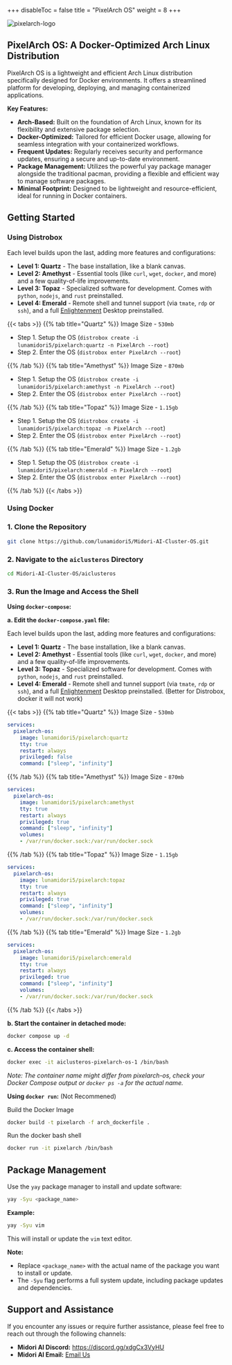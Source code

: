 +++
disableToc = false
title = "PixelArch OS"
weight = 8
+++

![pixelarch-logo](https://tea-cup.midori-ai.xyz/download/pixalarch-banner.png)

## PixelArch OS: A Docker-Optimized Arch Linux Distribution

PixelArch OS is a lightweight and efficient Arch Linux distribution specifically designed for Docker environments. It offers a streamlined platform for developing, deploying, and managing containerized applications.

**Key Features:**

- **Arch-Based:** Built on the foundation of Arch Linux, known for its flexibility and extensive package selection.
- **Docker-Optimized:** Tailored for efficient Docker usage, allowing for seamless integration with your containerized workflows.
- **Frequent Updates:** Regularly receives security and performance updates, ensuring a secure and up-to-date environment.
- **Package Management:** Utilizes the powerful yay package manager alongside the traditional pacman, providing a flexible and efficient way to manage software packages.
- **Minimal Footprint:** Designed to be lightweight and resource-efficient, ideal for running in Docker containers.

## Getting Started

### Using Distrobox

Each level builds upon the last, adding more features and configurations:

- **Level 1: Quartz** - The base installation, like a blank canvas.
- **Level 2: Amethyst** - Essential tools (like `curl`, `wget`, `docker`, and more) and a few quality-of-life improvements.
- **Level 3: Topaz** -  Specialized software for development. Comes with `python`, `nodejs`, and `rust` preinstalled.
- **Level 4: Emerald** - Remote shell and tunnel support (via `tmate`, `rdp` or `ssh`), and a full [Enlightenment](https://wiki.archlinux.org/title/Enlightenment) Desktop preinstalled.

{{< tabs >}}
{{% tab title="Quartz" %}}
Image Size - ``530mb``

- Step 1. Setup the OS (`distrobox create -i lunamidori5/pixelarch:quartz -n PixelArch --root`)
- Step 2. Enter the OS (`distrobox enter PixelArch --root`)


{{% /tab %}}
{{% tab title="Amethyst" %}}
Image Size - ``870mb``

- Step 1. Setup the OS (`distrobox create -i lunamidori5/pixelarch:amethyst -n PixelArch --root`)
- Step 2. Enter the OS (`distrobox enter PixelArch --root`)

{{% /tab %}}
{{% tab title="Topaz" %}}
Image Size - ``1.15gb``

- Step 1. Setup the OS (`distrobox create -i lunamidori5/pixelarch:topaz -n PixelArch --root`)
- Step 2. Enter the OS (`distrobox enter PixelArch --root`)

{{% /tab %}}
{{% tab title="Emerald" %}}
Image Size - ``1.2gb``

- Step 1. Setup the OS (`distrobox create -i lunamidori5/pixelarch:emerald -n PixelArch --root`)
- Step 2. Enter the OS (`distrobox enter PixelArch --root`)

{{% /tab %}}
{{< /tabs >}}


### Using Docker

### 1. Clone the Repository

```bash
git clone https://github.com/lunamidori5/Midori-AI-Cluster-OS.git
```

### 2. Navigate to the `aiclusteros` Directory

```bash
cd Midori-AI-Cluster-OS/aiclusteros
```

### 3. Run the Image and Access the Shell

**Using `docker-compose`:**

**a. Edit the `docker-compose.yaml` file:**

Each level builds upon the last, adding more features and configurations:

- **Level 1: Quartz** - The base installation, like a blank canvas.
- **Level 2: Amethyst** - Essential tools (like `curl`, `wget`, `docker`, and more) and a few quality-of-life improvements.
- **Level 3: Topaz** -  Specialized software for development. Comes with `python`, `nodejs`, and `rust` preinstalled.
- **Level 4: Emerald** - Remote shell and tunnel support (via `tmate`, `rdp` or `ssh`), and a full [Enlightenment](https://wiki.archlinux.org/title/Enlightenment) Desktop preinstalled. (Better for Distrobox, docker it will not work)

{{< tabs >}}
{{% tab title="Quartz" %}}
Image Size - ``530mb``

```yaml
services:
  pixelarch-os:
    image: lunamidori5/pixelarch:quartz
    tty: true
    restart: always
    privileged: false
    command: ["sleep", "infinity"]
```

{{% /tab %}}
{{% tab title="Amethyst" %}}
Image Size - ``870mb``

```yaml
services:
  pixelarch-os:
    image: lunamidori5/pixelarch:amethyst
    tty: true
    restart: always
    privileged: true
    command: ["sleep", "infinity"]
    volumes:
    - /var/run/docker.sock:/var/run/docker.sock
```

{{% /tab %}}
{{% tab title="Topaz" %}}
Image Size - ``1.15gb``

```yaml
services:
  pixelarch-os:
    image: lunamidori5/pixelarch:topaz
    tty: true
    restart: always
    privileged: true
    command: ["sleep", "infinity"]
    volumes:
    - /var/run/docker.sock:/var/run/docker.sock
```

{{% /tab %}}
{{% tab title="Emerald" %}}
Image Size - ``1.2gb``

```yaml
services:
  pixelarch-os:
    image: lunamidori5/pixelarch:emerald
    tty: true
    restart: always
    privileged: true
    command: ["sleep", "infinity"]
    volumes:
    - /var/run/docker.sock:/var/run/docker.sock
```

{{% /tab %}}
{{< /tabs >}}

**b. Start the container in detached mode:**

```bash
docker compose up -d
```

**c. Access the container shell:**

```bash
docker exec -it aiclusteros-pixelarch-os-1 /bin/bash
```
*Note: The container name might differ from pixelarch-os, check your Docker Compose output or `docker ps -a` for the actual name.*

**Using `docker run`:** (Not Recommened)

Build the Docker Image
```bash
docker build -t pixelarch -f arch_dockerfile .
```
Run the docker bash shell
```bash
docker run -it pixelarch /bin/bash
```

## Package Management

Use the `yay` package manager to install and update software:

```bash
yay -Syu <package_name>
```

**Example:**

```bash
yay -Syu vim
```

This will install or update the `vim` text editor.

**Note:**

* Replace `<package_name>` with the actual name of the package you want to install or update.
* The `-Syu` flag performs a full system update, including package updates and dependencies.


## Support and Assistance

If you encounter any issues or require further assistance, please feel free to reach out through the following channels:

* **Midori AI Discord:** https://discord.gg/xdgCx3VyHU
* **Midori AI Email:** [Email Us](mailto:contact-us@midori-ai.xyz)
